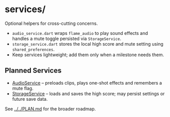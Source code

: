 # services/

Optional helpers for cross-cutting concerns.

- `audio_service.dart` wraps `flame_audio` to play sound effects and
  handles a mute toggle persisted via `StorageService`.
- `storage_service.dart` stores the local high score and mute setting using
  `shared_preferences`.
- Keep services lightweight; add them only when a milestone needs them.

## Planned Services

- [AudioService](audio_service.md) – preloads clips, plays one-shot effects and
  remembers a mute flag.
- [StorageService](storage_service.md) – loads and saves the high score; may
  persist settings or future save data.

See [../../PLAN.md](../../PLAN.md) for the broader roadmap.
